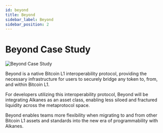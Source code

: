 ```yaml
---
id: beyond
title: Beyond
sidebar_label: Beyond
sidebar_position: 2
---
```


# Beyond Case Study

<div style={{ marginTop: '40px', marginBottom: '2rem' }}>
  <img 
    src="/img/beyond.png"
    alt="Beyond Case Study"
    style={{
      width: '100%',
      height: '300px',
      objectFit: 'cover',
      borderRadius: '8px'
    }}
  />
</div>

Beyond is a native Bitcoin L1 interoperability protocol, providing the necessary infrastructure for users to securely bridge any token to, from, and within Bitcoin L1.

For developers utilizing this interoperability protocol, Beyond will be integrating Alkanes as an asset class, enabling less siloed and fractured liquidity across the metaprotocol space.

Beyond enables teams more flexibility when migrating to and from other Bitcoin L1 assets and standards into the new era of programmability with Alkanes.
